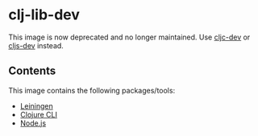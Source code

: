 # clj-lib-dev

This image is now deprecated and no longer maintained. Use [cljc-dev](../cljc-dev) or [cljs-dev](../cljs-dev) instead.

## Contents

This image contains the following packages/tools:

- [Leiningen](https://leiningen.org/)
- [Clojure CLI](https://clojure.org/guides/deps_and_cli)
- [Node.js](https://nodejs.org/)
